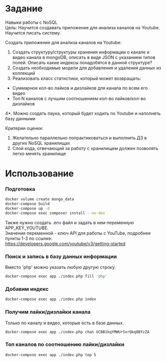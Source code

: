 # Задание

Навыки работы с NoSQL  
Цель: Научится создавать приложение для анализа каналов на Youtube. Научится писать систему.

Создать приложение для анализа каналов на Youtube:
1. Создать структуру/структуры хранения информации о канале и видео канала в mongoDB, описать в виде JSON с указанием типов полей.
Описать какие индексы понадобятся в данной структуре?
2. Создать необходимые модели для добавления и удаления данных из коллекций
3. Реализовать класс статистики, который может возвращать:
- Суммарное кол-во лайков и дизлайков для канала по всем его видео
- Топ N каналов с лучшим соотношением кол-во лайков/кол-во дизлайков

4*. Можно создать паука, который будет ходить по Youtube и наполнять базу данными

Критерии оценки:
1. Желательно параллельно попрактиковаться и выполнить ДЗ в других NoSQL хранилищах
2. Слой кода, отвечающий за работу с хранилищем должен позволять легко менять хранилище

# Использование

### Подготовка

```bash
docker volume create mongo_data
docker-compose build
docker-compose up -d
docker-compose exec composer install --no-dev
```

Также нужно создать .env файл и задать в нем переменную APP_KEY_YOUTUBE.  
Значение переменной - ключ API для работы с YouTube, подробнее пункты 1-3 по ссылке:  
https://developers.google.com/youtube/v3/getting-started

### Поиск и запись в базу данных информации
Вместо 'php' можно указать любую другую строку.
```bash
docker-compose exec app ./index.php fill 'php'
```

### Добавим индекс
```bash
docker-compose exec app ./index.php index
```

### Получим лайки/дизлайки канала
Только по каналу и видео, которые есть в базе данных.
```bash
docker-compose exec app ./index.php chan UCBB1kqYMWUrSxrQkq8BYzZA
```

### Топ каналов по соотношению лайки/дизлайки
```bash
docker-compose exec app ./index.php top 5
```
